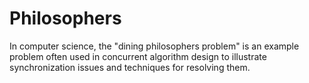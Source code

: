 # Philosophers
In computer science, the "dining philosophers problem" is an example problem often used in concurrent algorithm design to illustrate synchronization issues and techniques for resolving them.
